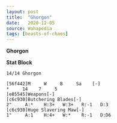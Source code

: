 ```yaml
---
layout: post
title:  "Ghorgon"
date:   2020-12-05
source: Wahapedia
tags: [beasts-of-chaos]
---
```


**Ghorgon**

**Stat Block**
```
14/14 Ghorgon
```

```
[56f442]M     W     B     Sa    [-]
*     14    7     5     
[e85545]Weapons[-]
[c6c930]Butchering Blades[-]
2"     A:*    H:3+   W:3+   R:-1   D:3   
[c6c930]Huge Slavering Maw[-]
1"     A:1    H:4+   W:*    R:-1   D:D6  
```


